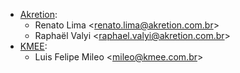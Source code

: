 - [Akretion](https://www.akretion.com/pt-BR):
  - Renato Lima \<<renato.lima@akretion.com.br>\>
  - Raphaël Valyi \<<raphael.valyi@akretion.com.br>\>
- [KMEE](https://www.kmee.com.br):
  - Luis Felipe Mileo \<<mileo@kmee.com.br>\>
